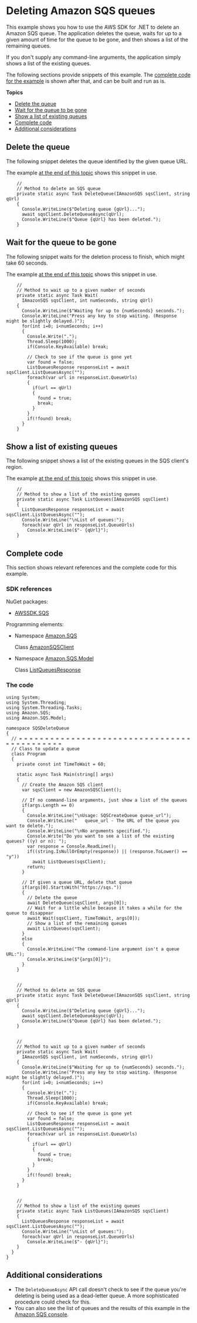 # Deleting Amazon SQS queues<a name="DeleteSqsQueue"></a>

This example shows you how to use the AWS SDK for \.NET to delete an Amazon SQS queue\. The application deletes the queue, waits for up to a given amount of time for the queue to be gone, and then shows a list of the remaining queues\.

If you don't supply any command\-line arguments, the application simply shows a list of the existing queues\.

The following sections provide snippets of this example\. The [complete code for the example](#DeleteSqsQueue-complete-code) is shown after that, and can be built and run as is\.

**Topics**
+ [Delete the queue](#DeleteSqsQueue-delete-queue)
+ [Wait for the queue to be gone](#DeleteSqsQueue-wait)
+ [Show a list of existing queues](#DeleteSqsQueue-list-queues)
+ [Complete code](#DeleteSqsQueue-complete-code)
+ [Additional considerations](#DeleteSqsQueue-additional)

## Delete the queue<a name="DeleteSqsQueue-delete-queue"></a>

The following snippet deletes the queue identified by the given queue URL\.

The example [at the end of this topic](#DeleteSqsQueue-complete-code) shows this snippet in use\.

```
    //
    // Method to delete an SQS queue
    private static async Task DeleteQueue(IAmazonSQS sqsClient, string qUrl)
    {
      Console.WriteLine($"Deleting queue {qUrl}...");
      await sqsClient.DeleteQueueAsync(qUrl);
      Console.WriteLine($"Queue {qUrl} has been deleted.");
    }
```

## Wait for the queue to be gone<a name="DeleteSqsQueue-wait"></a>

The following snippet waits for the deletion process to finish, which might take 60 seconds\.

The example [at the end of this topic](#DeleteSqsQueue-complete-code) shows this snippet in use\.

```
    //
    // Method to wait up to a given number of seconds
    private static async Task Wait(
      IAmazonSQS sqsClient, int numSeconds, string qUrl)
    {
      Console.WriteLine($"Waiting for up to {numSeconds} seconds.");
      Console.WriteLine("Press any key to stop waiting. (Response might be slightly delayed.)");
      for(int i=0; i<numSeconds; i++)
      {
        Console.Write(".");
        Thread.Sleep(1000);
        if(Console.KeyAvailable) break;

        // Check to see if the queue is gone yet
        var found = false;
        ListQueuesResponse responseList = await sqsClient.ListQueuesAsync("");
        foreach(var url in responseList.QueueUrls)
        {
          if(url == qUrl)
          {
            found = true;
            break;
          }
        }
        if(!found) break;
      }
    }
```

## Show a list of existing queues<a name="DeleteSqsQueue-list-queues"></a>

The following snippet shows a list of the existing queues in the SQS client's region\.

The example [at the end of this topic](#DeleteSqsQueue-complete-code) shows this snippet in use\.

```
    //
    // Method to show a list of the existing queues
    private static async Task ListQueues(IAmazonSQS sqsClient)
    {
      ListQueuesResponse responseList = await sqsClient.ListQueuesAsync("");
      Console.WriteLine("\nList of queues:");
      foreach(var qUrl in responseList.QueueUrls)
        Console.WriteLine($"- {qUrl}");
    }
```

## Complete code<a name="DeleteSqsQueue-complete-code"></a>

This section shows relevant references and the complete code for this example\.

### SDK references<a name="w198aac21c15c27c23c25b5b1"></a>

NuGet packages:
+ [AWSSDK\.SQS](https://www.nuget.org/packages/AWSSDK.SQS)

Programming elements:
+ Namespace [Amazon\.SQS](https://docs.aws.amazon.com/sdkfornet/v3/apidocs/items/SQS/NSQS.html)

  Class [AmazonSQSClient](https://docs.aws.amazon.com/sdkfornet/v3/apidocs/items/SQS/TSQSClient.html)
+ Namespace [Amazon\.SQS\.Model](https://docs.aws.amazon.com/sdkfornet/v3/apidocs/items/SQS/NSQSModel.html)

  Class [ListQueuesResponse](https://docs.aws.amazon.com/sdkfornet/v3/apidocs/items/SQS/TListQueuesResponse.html)

### The code<a name="w198aac21c15c27c23c25b7b1"></a>

```
using System;
using System.Threading;
using System.Threading.Tasks;
using Amazon.SQS;
using Amazon.SQS.Model;

namespace SQSDeleteQueue
{
  // = = = = = = = = = = = = = = = = = = = = = = = = = = = = = = = = = = = = = = = = = = = =
  // Class to update a queue
  class Program
  {
    private const int TimeToWait = 60;

    static async Task Main(string[] args)
    {
      // Create the Amazon SQS client
      var sqsClient = new AmazonSQSClient();

      // If no command-line arguments, just show a list of the queues
      if(args.Length == 0)
      {
        Console.WriteLine("\nUsage: SQSCreateQueue queue_url");
        Console.WriteLine("   queue_url - The URL of the queue you want to delete.");
        Console.WriteLine("\nNo arguments specified.");
        Console.Write("Do you want to see a list of the existing queues? ((y) or n): ");
        var response = Console.ReadLine();
        if((string.IsNullOrEmpty(response)) || (response.ToLower() == "y"))
          await ListQueues(sqsClient);
        return;
      }

      // If given a queue URL, delete that queue
      if(args[0].StartsWith("https://sqs."))
      {
        // Delete the queue
        await DeleteQueue(sqsClient, args[0]);
        // Wait for a little while because it takes a while for the queue to disappear
        await Wait(sqsClient, TimeToWait, args[0]);
        // Show a list of the remaining queues
        await ListQueues(sqsClient);
      }
      else
      {
        Console.WriteLine("The command-line argument isn't a queue URL:");
        Console.WriteLine($"{args[0]}");
      }
    }


    //
    // Method to delete an SQS queue
    private static async Task DeleteQueue(IAmazonSQS sqsClient, string qUrl)
    {
      Console.WriteLine($"Deleting queue {qUrl}...");
      await sqsClient.DeleteQueueAsync(qUrl);
      Console.WriteLine($"Queue {qUrl} has been deleted.");
    }


    //
    // Method to wait up to a given number of seconds
    private static async Task Wait(
      IAmazonSQS sqsClient, int numSeconds, string qUrl)
    {
      Console.WriteLine($"Waiting for up to {numSeconds} seconds.");
      Console.WriteLine("Press any key to stop waiting. (Response might be slightly delayed.)");
      for(int i=0; i<numSeconds; i++)
      {
        Console.Write(".");
        Thread.Sleep(1000);
        if(Console.KeyAvailable) break;

        // Check to see if the queue is gone yet
        var found = false;
        ListQueuesResponse responseList = await sqsClient.ListQueuesAsync("");
        foreach(var url in responseList.QueueUrls)
        {
          if(url == qUrl)
          {
            found = true;
            break;
          }
        }
        if(!found) break;
      }
    }


    //
    // Method to show a list of the existing queues
    private static async Task ListQueues(IAmazonSQS sqsClient)
    {
      ListQueuesResponse responseList = await sqsClient.ListQueuesAsync("");
      Console.WriteLine("\nList of queues:");
      foreach(var qUrl in responseList.QueueUrls)
        Console.WriteLine($"- {qUrl}");
    }
  }
}
```

## Additional considerations<a name="DeleteSqsQueue-additional"></a>
+ The `DeleteQueueAsync` API call doesn't check to see if the queue you're deleting is being used as a dead\-letter queue\. A more sophisticated procedure could check for this\.
+ You can also see the list of queues and the results of this example in the [Amazon SQS console](https://console.aws.amazon.com/sqs)\.